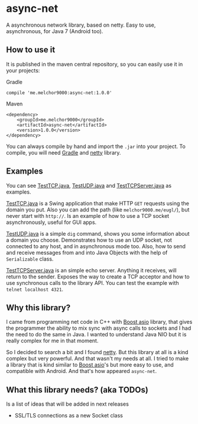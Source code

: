 # async-net
A asynchronous network library, based on netty. Easy to use, asynchronous, for Java 7 (Android too).

## How to use it
It is published in the maven central repository, so you can easily use it in your projects:

Gradle
```
compile 'me.melchor9000:async-net:1.0.0'
```

Maven
```
<dependency>
    <groupId>me.melchor9000</groupId>
    <artifactId>async-net</artifactId>
    <version>1.0.0</version>
</dependency>
```

You can always compile by hand and import the `.jar` into your project. To compile, you will need [Gradle][1] and [netty][2] library.

## Examples
You can see [TestTCP.java][4], [TestUDP.java][5] and [TestTCPServer.java][6] as examples.

[TestTCP.java][4] is a Swing application that make HTTP `GET` requests
using the domain you put. Also you can add the path (like `melchor9000.me/eugl/`), but never start with `http://`. Is an example of how to use a TCP socket asynchronously, useful for GUI apps.

[TestUDP.java][5] is a simple `dig` command, shows you some information about a domain you choose. Demonstrates how to use an UDP
socket, not connected to any host, and in asynchronous mode too. Also, how to send and receive messages from and into Java Objects
with the help of `Serializable` class.

[TestTCPServer.java][6] is an simple echo server. Anything it receives, will return to the sender. Exposes the way to create a TCP acceptor and how to use synchronous calls to the library API. You can test the example with `telnet localhost 4321`.

## Why this library?
I came from programming net code in C++ with [Boost asio][3] library, that gives the programmer the ability to mix sync with async calls to sockets and I had the need to do the same in Java. I wanted to understand Java NIO but it is really complex for me in that moment.

So I decided to search a bit and I found [netty][2]. But this library at all is a kind complex but very powerful. And that wasn't my needs at all. I tried to make a library that is kind similar to [Boost asio][3]'s but more easy to use, and compatible with Android. And that's how appeared `async-net`.

## What this library needs? (aka TODOs)
Is a list of ideas that will be added in next releases

 - SSL/TLS connections as a new Socket class

 [1]: https://gradle.org
 [2]: http://netty.io
 [3]: http://www.boost.org/doc/libs/1_62_0/doc/html/boost_asio.html
 [4]: https://github.com/melchor629/async-net/blob/master/src/TestTCP.java
 [5]: https://github.com/melchor629/async-net/blob/master/src/TestUDP.java
 [6]: https://github.com/melchor629/async-net/blob/master/src/TestTCPServer.java

